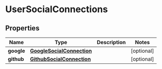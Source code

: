 
# UserSocialConnections

## Properties
Name | Type | Description | Notes
------------ | ------------- | ------------- | -------------
**google** | [**GoogleSocialConnection**](GoogleSocialConnection.md) |  |  [optional]
**github** | [**GithubSocialConnection**](GithubSocialConnection.md) |  |  [optional]



